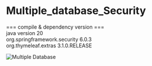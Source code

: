 # Multiple_database_Security

=== compile & dependency version === \
java version 20 \
org.springframework.security 6.0.3\
org.thymeleaf.extras 3.1.0.RELEASE

![Multiple Database](https://github.com/skylandbruce/Multiple_database_Security/assets/122707932/2853dd16-ba06-40f4-8275-ca66262f0e63)
